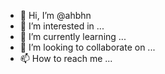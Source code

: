 - 👋 Hi, I’m @ahbhn
- 👀 I’m interested in ...
- 🌱 I’m currently learning ...
- 💞️ I’m looking to collaborate on ...
- 📫 How to reach me ...

<!---
ahbhn/ahbhn is a ✨ special ✨ repository because its `README.md` (this file) appears on your GitHub profile.
You can click the Preview link to take a look at your changes.
--->
